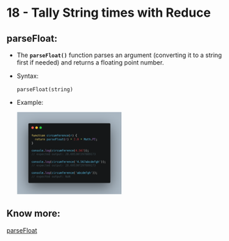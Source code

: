 # 18 - Tally String times with Reduce

## parseFloat:
- The **`parseFloat()`** function parses an argument (converting it to a string first if needed) and returns a floating point number.

- Syntax:
    ```
    parseFloat(string)
    ```

- Example:

    <img src="images/example.png" width="50%">

## Know more:
[parseFloat](https://developer.mozilla.org/en-US/docs/Web/JavaScript/Reference/Global_Objects/parseFloat)
